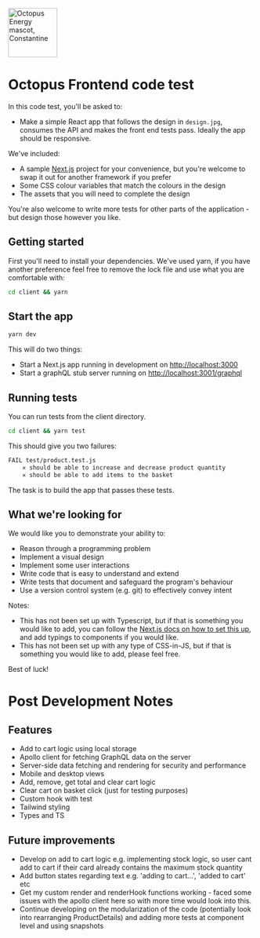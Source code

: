 <img src="https://static.octopuscdn.com/constantine/constantine.svg" alt="Octopus Energy mascot, Constantine" width="100" />

# Octopus Frontend code test

In this code test, you'll be asked to:

- Make a simple React app that follows the design in `design.jpg`, consumes the API and makes the front end tests pass. Ideally the app should be responsive.

We've included:

- A sample [Next.js](https://nextjs.org/) project for your convenience, but you're welcome to swap it out for another framework if you prefer
- Some CSS colour variables that match the colours in the design
- The assets that you will need to complete the design

You're also welcome to write more tests for other parts of the application - but design those however you like.

## Getting started

First you'll need to install your dependencies. We've used yarn, if you have another preference feel free to remove the lock file and use what you are comfortable with:

```sh
cd client && yarn
```

## Start the app

```sh
yarn dev
```

This will do two things:

- Start a Next.js app running in development on <http://localhost:3000>
- Start a graphQL stub server running on <http://localhost:3001/graphql>

## Running tests

You can run tests from the client directory.

```sh
cd client && yarn test
```

This should give you two failures:

```sh
FAIL test/product.test.js
    ✕ should be able to increase and decrease product quantity
    ✕ should be able to add items to the basket
```

The task is to build the app that passes these tests.

## What we're looking for

We would like you to demonstrate your ability to:

- Reason through a programming problem
- Implement a visual design
- Implement some user interactions
- Write code that is easy to understand and extend
- Write tests that document and safeguard the program's behaviour
- Use a version control system (e.g. git) to effectively convey intent

Notes:

- This has not been set up with Typescript, but if that is something you would like to add, you can follow the [Next.js docs on how to set this up](https://nextjs.org/docs/basic-features/typescript#existing-projects), and add typings to components if you would like.
- This has not been set up with any type of CSS-in-JS, but if that is something you would like to add, please feel free.

Best of luck!


# Post Development Notes

## Features 

- Add to cart logic using local storage 
- Apollo client for fetching GraphQL data on the server 
- Server-side data fetching and rendering for security and performance 
- Mobile and desktop views
- Add, remove, get total and clear cart logic 
- Clear cart on basket click (just for testing purposes)
- Custom hook with test
- Tailwind styling
- Types and TS 

## Future improvements

- Develop on add to cart logic e.g. implementing stock logic, so user cant add to cart if their card already contains the maximum stock quantity
- Add button states regarding text e.g. 'adding to cart...', 'added to cart' etc
- Get my custom render and renderHook functions working - faced some issues with the apollo client here so with more time would look into this.  
- Continue developing on the modularization of the code (potentially look into rearranging ProductDetails) and adding more tests at component level and using snapshots